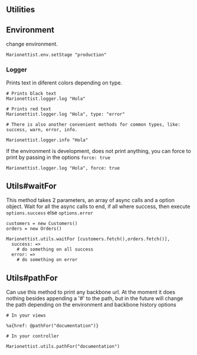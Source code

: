 ## Utilities

## Environment

change environment.

```
Marionettist.env.setStage "production"
```

### Logger

Prints text in diferent colors depending on type.



```
# Prints black text
Marionettist.logger.log "Hola"

# Prints red text
Marionettist.logger.log "Hola", type: "error"

# There is also another convenient methods for common types, like: success, warn, error, info.

Marionettist.logger.info "Hola"

```

If the environment is development, does not print anything, you can force to print by passing in the options `force: true`

```
Marionettist.logger.log "Hola", force: true
```

## Utils#waitFor

This method takes 2 parameters, an array of async calls and a option object. Wait for all the async calls to end, if all where success, then execute `options.success` else `options.error`

```
customers = new Customers()
orders = new Orders()

Marionettist.utils.waitFor [customers.fetch(),orders.fetch()],
  success: =>
    # do something on all success
  error: =>
    # do something on error

```

## Utils#pathFor

Can use this method to print any backbone url. At the moment it does nothing besides appending a '#' to the path, but in the future will change the path depending on the environment and backbone history options

```
# In your views

%a{href: @pathFor("documentation")}

# In your controller

Marionettist.utils.pathFor("documentation")

```
